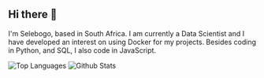 ## Hi there 👋

I'm Selebogo, based in South Africa. I am currently a Data Scientist and I have developed an interest on using Docker for my projects. Besides coding in Python, and SQL, I also code in JavaScript.


<p style="align:center;">
<img style="align:center;" src="https://github-readme-stats.vercel.app/api/top-langs/?username=scmosoeu&layout=compact&hide=Jupyter%20Notebook&theme=tokyonight&langs_count=6" alt="Top Languages"/>
<img style="align:center;" src="https://github-readme-stats.vercel.app/api?username=scmosoeu&show_icons=true&theme=tokyonight" alt="Github Stats"/>
</p>
